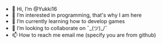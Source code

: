 - 👋 Hi, I’m @Yukki16
- 👀 I’m interested in programming, that's why I am here
- 🌱 I’m currently learning how to develop games
- 💞️ I’m looking to collaborate on ¯\_(ツ)_/¯
- 📫 How to reach me email me (specify you are from github)

<!---
Yukki16/Yukki16 is a ✨ special ✨ repository because its `README.md` (this file) appears on your GitHub profile.
You can click the Preview link to take a look at your changes.
--->

